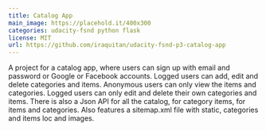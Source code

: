 ```yaml
---
title: Catalog App
main_image: https://placehold.it/400x300
categories: udacity-fsnd python flask
license: MIT
url: https://github.com/iraquitan/udacity-fsnd-p3-catalog-app
---
```


A project for a catalog app, where users can sign up with email and password or Google or Facebook accounts.
Logged users can add, edit and delete categories and items. Anonymous users can only view the items and categories. Logged users can only edit and delete their own categories and items.
There is also a Json API for all the catalog, for category items, for items and categories. Also features a sitemap.xml file with static, categories and items loc and images.